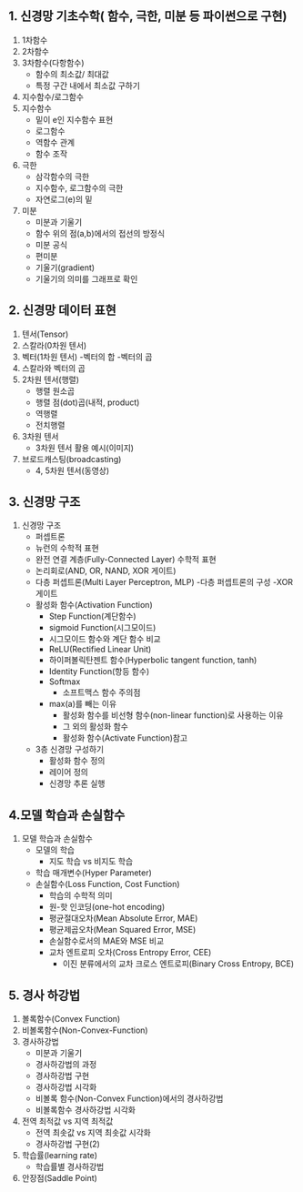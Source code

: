 
## 1. 신경망 기초수학( 함수, 극한, 미분 등 파이썬으로 구현)
1. 1차함수
2. 2차함수
3. 3차함수(다항함수)
   - 함수의 최소값/ 최대값
   - 특정 구간 내에서 최소값 구하기
4. 지수함수/로그함수
5. 지수함수
   - 밑이 e인 지수함수 표현
   - 로그함수
   - 역함수 관계
   - 함수 조작
6. 극한
   - 삼각함수의 극한
   - 지수함수, 로그함수의 극한
   - 자연로그(e)의 밑
7. 미분
   - 미분과 기울기
   - 함수 위의 점(a,b)에서의 접선의 방정식
   - 미분 공식
   - 편미분
   - 기울기(gradient)
   - 기울기의 의미를 그래프로 확인
## 2. 신경망 데이터 표현
1. 텐서(Tensor)
2. 스칼라(0차원 텐서)
3. 벡터(1차원 텐서)
   -벡터의 합
   -벡터의 곱
4. 스칼라와 벡터의 곱
5. 2차원 텐서(행렬)
   - 행렬 원소곱
   - 행렬 점(dot)곱(내적, product)
   - 역행렬
   - 전치행렬
6. 3차원 텐서
   - 3차원 텐서 활용 예시(이미지)
7. 브로드캐스팅(broadcasting)
   - 4, 5차원 텐서(동영상)
## 3. 신경망 구조
1. 신경망 구조
     - 퍼셉트론
     - 뉴런의 수학적 표현
     - 완전 연결 계층(Fully-Connected Layer) 수학적 표현
     - 논리회로(AND, OR, NAND, XOR 게이트)
     - 다층 퍼셉트론(Multi Layer Perceptron, MLP)
       -다층 퍼셉트론의 구성
       -XOR 게이트
     - 활성화 함수(Activation Function)
       - Step Function(계단함수)
       - sigmoid Function(시그모이드)
       - 시그모이드 함수와 계단 함수 비교
       - ReLU(Rectified Linear Unit)
       - 하이퍼볼릭탄젠트 함수(Hyperbolic tangent function, tanh)
       - Identity Function(항등 함수)
       - Softmax
         - 소프트맥스 함수 주의점
       - max(a)를 빼는 이유
         - 활성화 함수를 비선형 함수(non-linear function)로 사용하는 이유
         - 그 외의 활성화 함수
         - 활성화 함수(Activate Function)참고
    - 3층 신경망 구성하기
      - 활성화 함수 정의
      - 레이어 정의
      - 신경망 추론 실행
## 4.모델 학습과 손실함수
1. 모델 학습과 손실함수
   - 모델의 학습
     - 지도 학습 vs 비지도 학습
   - 학습 매개변수(Hyper Parameter)
   - 손실함수(Loss Function, Cost Function)
     - 학습의 수학적 의미
     - 원-핫 인코딩(one-hot encoding)
     - 평균절대오차(Mean Absolute Error, MAE)
     - 평균제곱오차(Mean Squared Error, MSE)
     - 손실함수로서의 MAE와 MSE 비교
     - 교차 엔트로피 오차(Cross Entropy Error, CEE)
        - 이진 분류에서의 교차 크로스 엔트로피(Binary Cross Entropy, BCE)
## 5. 경사 하강법
1. 볼록함수(Convex Function)
2. 비볼록함수(Non-Convex-Function)
3. 경사하강법
   - 미분과 기울기
   - 경사하강법의 과정
   - 경사하강법 구현
   - 경사하강법 시각화
   - 비볼록 함수(Non-Convex Function)에서의 경사하강법
   - 비볼록함수 경사하강법 시각화
4. 전역 최적값 vs 지역 최적값
   - 전역 최솟값 vs 지역 최솟값 시각화
   - 경사하강법 구현(2)
5. 학습률(learning rate)
   - 학습률별 경사하강법
6. 안장점(Saddle Point)

